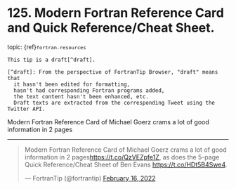 # <span class='text-muted'>125.</span> Modern Fortran Reference Card and Quick Reference/Cheat Sheet.

<span style='font-size: small;' class='text-muted'>topic: {ref}`fortran-resources`</span>

```{note}
This tip is a draft[^draft].

[^draft]: From the perspective of FortranTip Browser, "draft" means that
  it hasn't been edited for formatting,
  hasn't had corresponding Fortran programs added,
  the text content hasn't been enhanced, etc.
  Draft texts are extracted from the corresponding Tweet using the Twitter API.
```

Modern Fortran Reference Card of Michael Goerz crams a lot of good information in 2 pages


---

<blockquote class="twitter-tweet"><p lang="en" dir="ltr">Modern Fortran Reference Card of Michael Goerz crams a lot of good information in 2 pages<a href="https://t.co/QzVEZpfe1Z">https://t.co/QzVEZpfe1Z</a>, as does the 5-page Quick Reference/Cheat Sheet of Ben Evans <a href="https://t.co/HDt5B4Swe4">https://t.co/HDt5B4Swe4</a>.</p>&mdash; FortranTip (@fortrantip) <a href="https://twitter.com/fortrantip/status/1493920435997659145?ref_src=twsrc%5Etfw">February 16, 2022</a></blockquote><script async src="https://platform.twitter.com/widgets.js" charset="utf-8"></script>